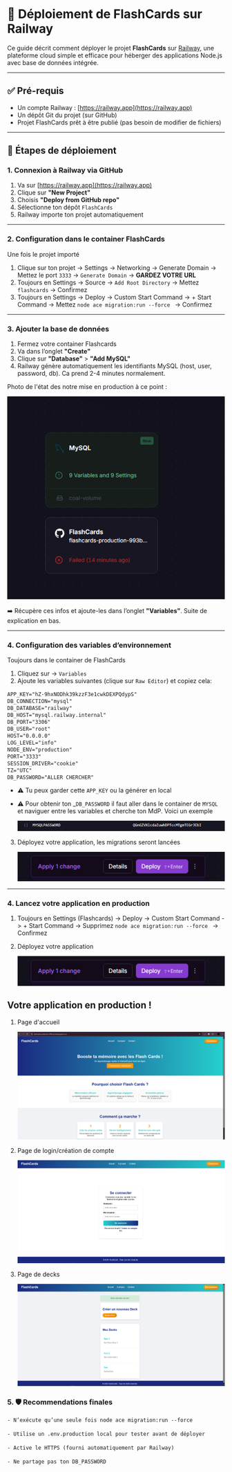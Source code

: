 # 🚀 Déploiement de FlashCards sur Railway

Ce guide décrit comment déployer le projet **FlashCards** sur [Railway](https://railway.app), une plateforme cloud simple et efficace pour héberger des applications Node.js avec base de données intégrée.

---

## ✅ Pré-requis

- Un compte Railway : [https://railway.app](https://railway.app)
- Un dépôt Git du projet (sur GitHub)
- Projet FlashCards prêt à être publié (pas besoin de modifier de fichiers)

---

## 🧭 Étapes de déploiement

### 1. Connexion à Railway via GitHub

1. Va sur [https://railway.app](https://railway.app)
2. Clique sur **"New Project"**
3. Choisis **"Deploy from GitHub repo"**
4. Sélectionne ton dépôt `FlashCards`
5. Railway importe ton projet automatiquement

---

### 2. Configuration dans le container FlashCards

Une fois le projet importé

1. Clique sur ton projet -> Settings -> Networking -> Generate Domain -> Mettez le port `3333` -> `Generate Domain` -> **GARDEZ VOTRE URL**
2. Toujours en Settings -> Source -> `Add Root Directory` -> Mettez `flashcards` -> Confirmez
3. Toujours en Settings -> Deploy -> Custom Start Command -> + Start Command -> Mettez `node ace migration:run --force ` -> Confirmez

---

### 3. Ajouter la base de données

1. Fermez votre container Flashcards
2. Va dans l’onglet **"Create"**
3. Clique sur **"Database"** > **"Add MySQL"**
4. Railway génère automatiquement les identifiants MySQL (host, user, password, db). Ca prend 2-4 minutes normalement.

Photo de l'état des notre mise en production à ce point :

![alt text](image-3.png)

➡️ Récupère ces infos et ajoute-les dans l’onglet **"Variables"**. Suite de explication en bas.

---

### 4. Configuration des variables d’environnement

Toujours dans le container de FlashCards

1. Cliquez sur -> `Variables`
2. Ajoute les variables suivantes (clique sur `Raw Editor`) et copiez cela:

```
APP_KEY="hZ-9hxNODhk39kzzF3e1cwkDEXPQdypS"
DB_CONNECTION="mysql"
DB_DATABASE="railway"
DB_HOST="mysql.railway.internal"
DB_PORT="3306"
DB_USER="root"
HOST="0.0.0.0"
LOG_LEVEL="info"
NODE_ENV="production"
PORT="3333"
SESSION_DRIVER="cookie"
TZ="UTC"
DB_PASSWORD="ALLER CHERCHER"

```

- ⚠️ Tu peux garder cette `APP_KEY` ou la générer en local
- ⚠️ Pour obtenir ton \_`DB_PASSWORD` il faut aller dans le container de `MYSQL` et naviguer entre les variables et cherche ton MdP. Voici un exemple

  ![alt text](image-4.png)

3. Déployez votre application, les migrations seront lancées

   ![alt text](image-5.png)

---

### 4. Lancez votre application en production

1. Toujours en Settings (Flashcards) -> Deploy -> Custom Start Command -> + Start Command -> Supprimez `node ace migration:run --force ` -> Confirmez

2. Déployez votre application

   ![alt text](image-5.png)

## Votre application en production !

1. Page d'accueil

   ![alt text](image-6.png)

2. Page de login/création de compte

   ![alt text](image-9.png)

3. Page de decks

   ![alt text](image-8.png)

### 5. 🛡️ Recommendations finales

    - N’exécute qu’une seule fois node ace migration:run --force

    - Utilise un .env.production local pour tester avant de déployer

    - Active le HTTPS (fourni automatiquement par Railway)

    - Ne partage pas ton DB_PASSWORD
